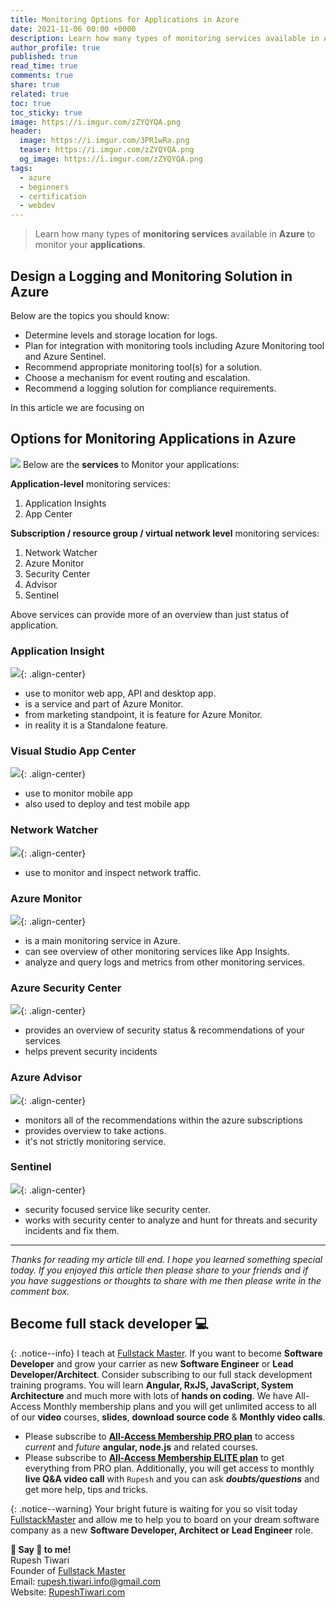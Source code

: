 ```yaml
---
title: Monitoring Options for Applications in Azure
date: 2021-11-06 00:00 +0000
description: Learn how many types of monitoring services available in Azure to monitor your applications.
author_profile: true
published: true
read_time: true
comments: true
share: true
related: true
toc: true
toc_sticky: true
image: https://i.imgur.com/zZYQYQA.png
header:
  image: https://i.imgur.com/3PR1wRa.png
  teaser: https://i.imgur.com/zZYQYQA.png
  og_image: https://i.imgur.com/zZYQYQA.png
tags:
  - azure
  - beginners
  - certification
  - webdev
---
```


> Learn how many types of **monitoring services** available in **Azure** to monitor your **applications**.

## Design a Logging and Monitoring Solution in Azure

Below are the topics you should know:

- Determine levels and storage location for logs.
- Plan for integration with monitoring tools including Azure Monitoring tool and Azure Sentinel.
- Recommend appropriate monitoring tool(s) for a solution.
- Choose a mechanism for event routing and escalation.
- Recommend a logging solution for compliance requirements.

In this article we are focusing on

## Options for Monitoring Applications in Azure

![](https://imgur.com/RRBB8Ya.png)
Below are the **services** to Monitor your applications:

**Application-level** monitoring services:

1. Application Insights
2. App Center

**Subscription / resource group / virtual network level** monitoring services:

1. Network Watcher
2. Azure Monitor
3. Security Center
4. Advisor
5. Sentinel

Above services can provide more of an overview than just status of application.

### Application Insight

![](https://imgur.com/z6Hsa09.png){: .align-center}

- use to monitor web app, API and desktop app.
- is a service and part of Azure Monitor.
- from marketing standpoint, it is feature for Azure Monitor.
- in reality it is a Standalone feature.

### Visual Studio App Center

![](https://imgur.com/34J9bDe.png){: .align-center}

- use to monitor mobile app
- also used to deploy and test mobile app

### Network Watcher

![](https://imgur.com/tdsC3xy.png){: .align-center}

- use to monitor and inspect network traffic.

### Azure Monitor

![](https://imgur.com/RcfzQj7.png){: .align-center}

- is a main monitoring service in Azure.
- can see overview of other monitoring services like App Insights.
- analyze and query logs and metrics from other monitoring services.

### Azure Security Center

![](https://imgur.com/IXm0u3e.png){: .align-center}

- provides an overview of security status & recommendations of your services
- helps prevent security incidents

### Azure Advisor

![](https://imgur.com/8Ykd5S9.png){: .align-center}

- monitors all of the recommendations within the azure subscriptions
- provides overview to take actions.
- it's not strictly monitoring service.

### Sentinel

![](https://imgur.com/GMOLpT8.png){: .align-center}

- security focused service like security center.
- works with security center to analyze and hunt for threats and security incidents and fix them.

---

_Thanks for reading my article till end. I hope you learned something special today. If you enjoyed this article then please share to your friends and if you have suggestions or thoughts to share with me then please write in the comment box._

## Become full stack developer 💻

{: .notice--info}
I teach at [Fullstack Master](https://www.fullstackmaster.net). If you want to become **Software Developer** and grow your carrier as new **Software Engineer** or **Lead Developer/Architect**. Consider subscribing to our full stack development training programs. You will learn **Angular, RxJS, JavaScript, System Architecture** and much more with lots of **hands on coding**. We have All-Access Monthly membership plans and you will get unlimited access to all of our **video** courses, **slides**, **download source code** & **Monthly video calls**.

- Please subscribe to **[All-Access Membership PRO plan](https://www.fullstackmaster.net/pro)** to access _current_ and _future_ **angular, node.js** and related courses.
- Please subscribe to **[All-Access Membership ELITE plan](https://www.fullstackmaster.net/elite)** to get everything from PRO plan. Additionally, you will get access to monthly **live Q&A video call** with `Rupesh` and you can ask **_doubts/questions_** and get more help, tips and tricks.

{: .notice--warning}
Your bright future is waiting for you so visit today [FullstackMaster](www.fullstackmaster.net) and allow me to help you to board on your dream software company as a new **Software Developer, Architect or Lead Engineer** role.

<div class="notice--success">
<strong>💖 Say 👋 to me!</strong>
<br>Rupesh Tiwari
<br>Founder of <a href="https://www.fullstackmaster.net">Fullstack Master </a>
<br>Email: <a href="mailto:rupesh.tiwari.info@gmail.com?subject=Hi">rupesh.tiwari.info@gmail.com</a>
<br>Website: <a href="https://www.rupeshtiwari.com">RupeshTiwari.com </a>
</div>
